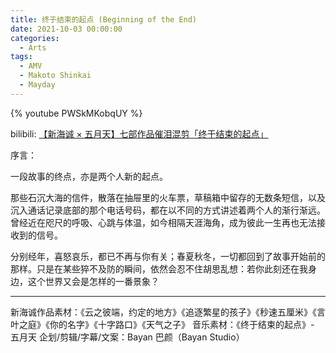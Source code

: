 ```yaml
---
title: 终于结束的起点 (Beginning of the End)
date: 2021-10-03 00:00:00
categories:
  - Arts
tags:
  - AMV
  - Makoto Shinkai
  - Mayday
---
```


{% youtube PWSkMKobqUY %}

bilibili: [【新海诚 × 五月天】七部作品催泪混剪「终于结束的起点」](https://www.bilibili.com/video/BV1Af4y1J7q7)

序言：

一段故事的终点，亦是两个人新的起点。

那些石沉大海的信件，散落在抽屉里的火车票，草稿箱中留存的无数条短信，以及沉入通话记录底部的那个电话号码，都在以不同的方式讲述着两个人的渐行渐远。
曾经近在咫尺的呼吸、心跳与体温，如今相隔天涯海角，成为彼此一生再也无法接收到的信号。

分别经年，喜怒哀乐，都已不再与你有关；春夏秋冬，一切都回到了故事开始前的那样。只是在某些猝不及防的瞬间，依然会忍不住胡思乱想：若你此刻还在我身边，这个世界又会是怎样的一番景象？

---

新海诚作品素材：《云之彼端，约定的地方》《追逐繁星的孩子》《秒速五厘米》《言叶之庭》《你的名字》《十字路口》《天气之子》
音乐素材：《终于结束的起点》- 五月天
企划/剪辑/字幕/文案：Bayan 巴颜（Bayan Studio）

